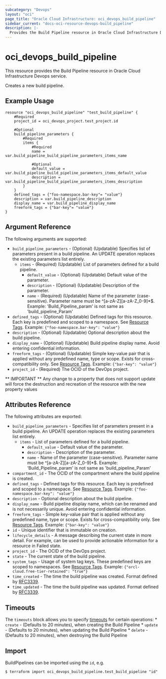 ```yaml
---
subcategory: "Devops"
layout: "oci"
page_title: "Oracle Cloud Infrastructure: oci_devops_build_pipeline"
sidebar_current: "docs-oci-resource-devops-build_pipeline"
description: |-
  Provides the Build Pipeline resource in Oracle Cloud Infrastructure Devops service
---
```


# oci_devops_build_pipeline
This resource provides the Build Pipeline resource in Oracle Cloud Infrastructure Devops service.

Creates a new build pipeline.


## Example Usage

```hcl
resource "oci_devops_build_pipeline" "test_build_pipeline" {
	#Required
	project_id = oci_devops_project.test_project.id

	#Optional
	build_pipeline_parameters {
		#Required
		items {
			#Required
			name = var.build_pipeline_build_pipeline_parameters_items_name

			#Optional
			default_value = var.build_pipeline_build_pipeline_parameters_items_default_value
			description = var.build_pipeline_build_pipeline_parameters_items_description
		}
	}
	defined_tags = {"foo-namespace.bar-key"= "value"}
	description = var.build_pipeline_description
	display_name = var.build_pipeline_display_name
	freeform_tags = {"bar-key"= "value"}
}
```

## Argument Reference

The following arguments are supported:

* `build_pipeline_parameters` - (Optional) (Updatable) Specifies list of parameters present in a build pipeline. An UPDATE operation replaces the existing parameters list entirely. 
	* `items` - (Required) (Updatable) List of parameters defined for a build pipeline.
		* `default_value` - (Optional) (Updatable) Default value of the parameter.
		* `description` - (Optional) (Updatable) Description of the parameter.
		* `name` - (Required) (Updatable) Name of the parameter (case-sensitive). Parameter name must be ^[a-zA-Z][a-zA-Z_0-9]*$. Example: 'Build_Pipeline_param' is not same as 'build_pipeline_Param' 
* `defined_tags` - (Optional) (Updatable) Defined tags for this resource. Each key is predefined and scoped to a namespace. See [Resource Tags](https://docs.cloud.oracle.com/iaas/Content/General/Concepts/resourcetags.htm). Example: `{"foo-namespace.bar-key": "value"}`
* `description` - (Optional) (Updatable) Optional description about the build pipeline.
* `display_name` - (Optional) (Updatable) Build pipeline display name. Avoid entering confidential information.
* `freeform_tags` - (Optional) (Updatable) Simple key-value pair that is applied without any predefined name, type or scope. Exists for cross-compatibility only.  See [Resource Tags](https://docs.cloud.oracle.com/iaas/Content/General/Concepts/resourcetags.htm). Example: `{"bar-key": "value"}`
* `project_id` - (Required) The OCID of the DevOps project.


** IMPORTANT **
Any change to a property that does not support update will force the destruction and recreation of the resource with the new property values

## Attributes Reference

The following attributes are exported:

* `build_pipeline_parameters` - Specifies list of parameters present in a build pipeline. An UPDATE operation replaces the existing parameters list entirely. 
	* `items` - List of parameters defined for a build pipeline.
		* `default_value` - Default value of the parameter.
		* `description` - Description of the parameter.
		* `name` - Name of the parameter (case-sensitive). Parameter name must be ^[a-zA-Z][a-zA-Z_0-9]*$. Example: 'Build_Pipeline_param' is not same as 'build_pipeline_Param' 
* `compartment_id` - The OCID of the compartment where the build pipeline is created.
* `defined_tags` - Defined tags for this resource. Each key is predefined and scoped to a namespace. See [Resource Tags](https://docs.cloud.oracle.com/iaas/Content/General/Concepts/resourcetags.htm). Example: `{"foo-namespace.bar-key": "value"}`
* `description` - Optional description about the build pipeline.
* `display_name` - Build pipeline display name, which can be renamed and is not necessarily unique. Avoid entering confidential information.
* `freeform_tags` - Simple key-value pair that is applied without any predefined name, type or scope. Exists for cross-compatibility only.  See [Resource Tags](https://docs.cloud.oracle.com/iaas/Content/General/Concepts/resourcetags.htm). Example: `{"bar-key": "value"}`
* `id` - Unique identifier that is immutable on creation.
* `lifecycle_details` - A message describing the current state in more detail. For example, can be used to provide actionable information for a resource in Failed state.
* `project_id` - The OCID of the DevOps project.
* `state` - The current state of the build pipeline.
* `system_tags` - Usage of system tag keys. These predefined keys are scoped to namespaces. See [Resource Tags](https://docs.cloud.oracle.com/iaas/Content/General/Concepts/resourcetags.htm). Example: `{"orcl-cloud.free-tier-retained": "true"}`
* `time_created` - The time the build pipeline was created. Format defined by [RFC3339](https://datatracker.ietf.org/doc/html/rfc3339).
* `time_updated` - The time the build pipeline was updated. Format defined by [RFC3339](https://datatracker.ietf.org/doc/html/rfc3339).

## Timeouts

The `timeouts` block allows you to specify [timeouts](https://registry.terraform.io/providers/hashicorp/oci/latest/docs/guides/changing_timeouts) for certain operations:
	* `create` - (Defaults to 20 minutes), when creating the Build Pipeline
	* `update` - (Defaults to 20 minutes), when updating the Build Pipeline
	* `delete` - (Defaults to 20 minutes), when destroying the Build Pipeline


## Import

BuildPipelines can be imported using the `id`, e.g.

```
$ terraform import oci_devops_build_pipeline.test_build_pipeline "id"
```


